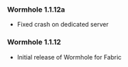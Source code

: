 ### Wormhole 1.1.12a
- Fixed crash on dedicated server

### Wormhole 1.1.12
- Initial release of Wormhole for Fabric
